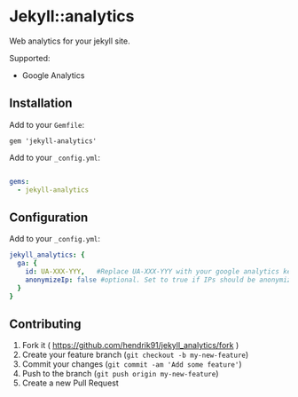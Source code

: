 # Jekyll::analytics
Web analytics for your jekyll site.

Supported:
  - Google Analytics

## Installation

Add to your `Gemfile`:

```
gem 'jekyll-analytics'
```

Add to your `_config.yml`:

```yml

gems:
  - jekyll-analytics
```

## Configuration
Add to your `_config.yml`:

```yml
jekyll_analytics: {
  ga: {
    id: UA-XXX-YYY,   #Replace UA-XXX-YYY with your google analytics key
    anonymizeIp: false #optional. Set to true if IPs should be anonymized
  }
}
```
## Contributing

1. Fork it ( https://github.com/hendrik91/jekyll_analytics/fork )
2. Create your feature branch (`git checkout -b my-new-feature`)
3. Commit your changes (`git commit -am 'Add some feature'`)
4. Push to the branch (`git push origin my-new-feature`)
5. Create a new Pull Request

